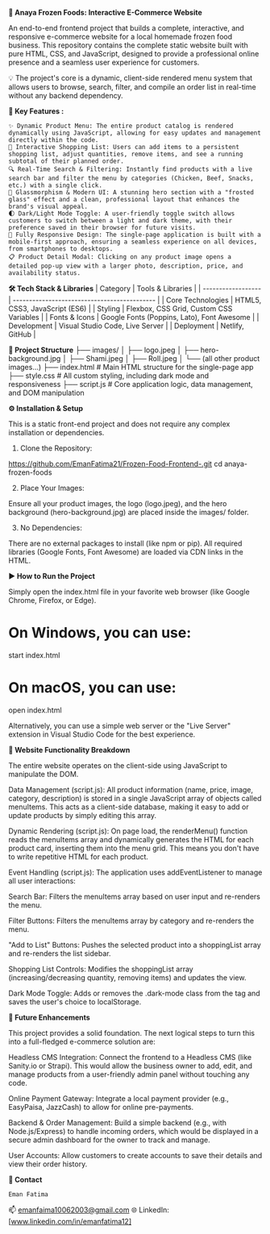 **🍔 Anaya Frozen Foods: Interactive E-Commerce Website**

An end-to-end frontend project that builds a complete, interactive, and responsive e-commerce website for a local homemade frozen food business. This repository contains the complete static website built with pure HTML, CSS, and JavaScript, designed to provide a professional online presence and a seamless user experience for customers.

💡 The project's core is a dynamic, client-side rendered menu system that allows users to browse, search, filter, and compile an order list in real-time without any backend dependency.

**🌟 Key Features :**

	✨ Dynamic Product Menu: The entire product catalog is rendered dynamically using JavaScript, allowing for easy updates and management directly within the code.
	🛒 Interactive Shopping List: Users can add items to a persistent shopping list, adjust quantities, remove items, and see a running subtotal of their planned order.
	🔍 Real-Time Search & Filtering: Instantly find products with a live search bar and filter the menu by categories (Chicken, Beef, Snacks, etc.) with a single click.
	🎨 Glassmorphism & Modern UI: A stunning hero section with a "frosted glass" effect and a clean, professional layout that enhances the brand's visual appeal.
	🌓 Dark/Light Mode Toggle: A user-friendly toggle switch allows customers to switch between a light and dark theme, with their preference saved in their browser for future visits.
	📱 Fully Responsive Design: The single-page application is built with a mobile-first approach, ensuring a seamless experience on all devices, from smartphones to desktops.
	📋 Product Detail Modal: Clicking on any product image opens a detailed pop-up view with a larger photo, description, price, and availability status.

 **🛠️ Tech Stack & Libraries**
| Category           | Tools & Libraries                            |
| ------------------ | -------------------------------------------- |
| Core Technologies  | HTML5, CSS3, JavaScript (ES6)                |
| Styling            | Flexbox, CSS Grid, Custom CSS Variables      |
| Fonts & Icons      | Google Fonts (Poppins, Lato), Font Awesome   |
| Development        | Visual Studio Code, Live Server              |
| Deployment         | Netlify, GitHub                              |

**📁 Project Structure**
├── images/
│   ├── logo.jpeg
│   ├── hero-background.jpg
│   ├── Shami.jpeg
│   ├── Roll.jpeg
│   └── (all other product images...)
├── index.html          # Main HTML structure for the single-page app
├── style.css           # All custom styling, including dark mode and responsiveness
├── script.js           # Core application logic, data management, and DOM manipulation

**⚙️ Installation & Setup**

This is a static front-end project and does not require any complex installation or dependencies.

1. Clone the Repository:

https://github.com/EmanFatima21/Frozen-Food-Frontend-.git
cd anaya-frozen-foods

2. Place Your Images:

Ensure all your product images, the logo (logo.jpeg), and the hero background (hero-background.jpg) are placed inside the images/ folder.

3. No Dependencies:

There are no external packages to install (like npm or pip). All required libraries (Google Fonts, Font Awesome) are loaded via CDN links in the HTML.

**▶️ How to Run the Project**

Simply open the index.html file in your favorite web browser (like Google Chrome, Firefox, or Edge).

# On Windows, you can use:
start index.html

# On macOS, you can use:
open index.html

Alternatively, you can use a simple web server or the "Live Server" extension in Visual Studio Code for the best experience.

**🧠 Website Functionality Breakdown**

The entire website operates on the client-side using JavaScript to manipulate the DOM.

Data Management (script.js):
All product information (name, price, image, category, description) is stored in a single JavaScript array of objects called menuItems. This acts as a client-side database, making it easy to add or update products by simply editing this array.

Dynamic Rendering (script.js):
On page load, the renderMenu() function reads the menuItems array and dynamically generates the HTML for each product card, inserting them into the menu grid. This means you don't have to write repetitive HTML for each product.

Event Handling (script.js):
The application uses addEventListener to manage all user interactions:

Search Bar: Filters the menuItems array based on user input and re-renders the menu.

Filter Buttons: Filters the menuItems array by category and re-renders the menu.

"Add to List" Buttons: Pushes the selected product into a shoppingList array and re-renders the list sidebar.

Shopping List Controls: Modifies the shoppingList array (increasing/decreasing quantity, removing items) and updates the view.

Dark Mode Toggle: Adds or removes the .dark-mode class from the <body> tag and saves the user's choice to localStorage.

**🔮 Future Enhancements**

This project provides a solid foundation. The next logical steps to turn this into a full-fledged e-commerce solution are:

Headless CMS Integration: Connect the frontend to a Headless CMS (like Sanity.io or Strapi). This would allow the business owner to add, edit, and manage products from a user-friendly admin panel without touching any code.

Online Payment Gateway: Integrate a local payment provider (e.g., EasyPaisa, JazzCash) to allow for online pre-payments.

Backend & Order Management: Build a simple backend (e.g., with Node.js/Express) to handle incoming orders, which would be displayed in a secure admin dashboard for the owner to track and manage.

User Accounts: Allow customers to create accounts to save their details and view their order history.

**📧 Contact**

    Eman Fatima
📫 emanfaima10062003@gmail.com
🌐 LinkedIn: [www.linkedin.com/in/emanfatima12]
